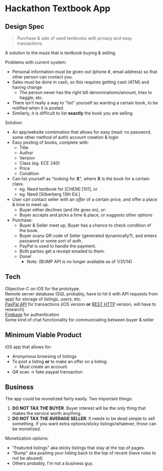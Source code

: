 Hackathon Textbook App
=========
Design Spec
----

> Purchase & sale of used textbooks with privacy and easy transactions.

A solution to the maze that is textbook buying & selling.  

Problems with current system:
- Personal information must be given out (phone #, email address) so that other person can contact you.
- Sales must be done in cash, so this requires getting cash (ATM) and having change
  - The person never has the right bill denominations/amount, tries to haggle, etc.
- There isn't really a way to "list" yourself as wanting a certain book, to be notified when it is posted.
- Similarly, it is difficult to list **exactly** the book you are selling.

Solution:
- An app/website combination that allows for easy (read: no password, some other method of auth) account creation & login
- Easy posting of books, complete with:
  - Title
  - Author
  - Version
  - Class (eg. ECE 240)
  - Price
  - Condition
- Can list yourself as "looking for **X**", where **X** is the book for a certain class. 
  - eg. Need textbook for [CHEM] [101], or
  - eg. Need [Silberberg 13th Ed.]
- User can contact seller with an *offer* of a certain price, and offer a place & time to meet up.
    - Buyer either declines (and life goes on), or:
    - Buyer accepts and picks a time & place, or suggests other options
- Purchase:
  - Buyer & Seller meet up, Buyer has a chance to check condition of the book.
  - Buyer scans QR code of Seller (generated dynamically?), and enters password or some sort of auth.
  - PayPal is used to handle the payment.
  - Both parties get a receipt emailed to them.
  - Done!
    - Note: (BUMP API is no longer available as of 1/31/14)

Tech
-----------

Objective-C on iOS for the prototype.  
Remote server database (SQL probably, have to hit it with API requests from app) for storage of *listings*, *users*, etc.  
[PayPal API](https://developer.paypal.com/docs/classic/lifecycle/apps101/) for transactions (iOS version **or** [REST HTTP](blog.strikeiron.com/bid/63338/Integrate-a-REST-API-into-an-iPhone-App-in-less-than-15-minutes) version, will have to research)  
[Firebase](https://www.firebase.com/docs/security/simple-login-ios-email-password.html) for authentication  
Some kind of chat functionality for communciating between buyer & seller

Minimum Viable Product
-----------
iOS app that allows for:
- Anonymous browsing of listings
- To post a listing **or** to make an offer on a listing:
  - Must create an account
- QR scan -> fake paypal transaction

Business
-----------
The app could be monetized fairly easily. Two important things:  
1. **DO NOT TAX THE BUYER**. Buyer interest will be the only thing that makes the service worth anything.
2. **DO NOT TAX THE AVERAGE SELLER**. It needs to be dead simple to sell something. If you want extra options/sticky listings/whatever, those can be monetized.

Monetization options:
- "Featured listings" aka sticky listings that stay at the top of pages.
- "Bump" aka pushing your listing back to the top of recent (have rules to not be abused)
- Others probably, I'm not a business guy.    
